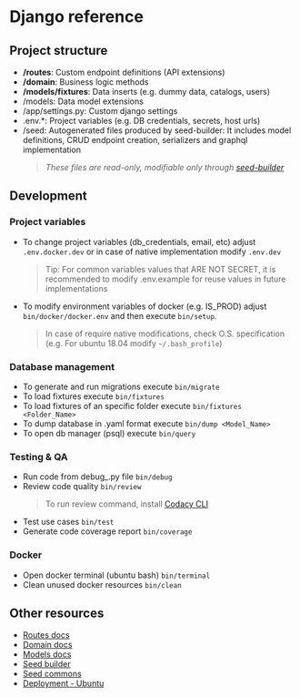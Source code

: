 # Django reference

## Project structure

-   **/routes**: Custom endpoint definitions (API extensions)
-   **/domain**: Business logic methods
-   **/models/fixtures**: Data inserts (e.g. dummy data, catalogs, users)
-   /models: Data model extensions
-   /app/settings.py: Custom django settings
-	.env.*: Project variables (e.g. DB credentials, secrets, host urls) 
-   /seed: Autogenerated files produced by seed-builder: It includes model definitions, CRUD endpoint creation, serializers and graphql implementation
    >   *These files are *read-only*, modifiable only through [seed-builder](110_seed_builder.md)*
    
## Development

### Project variables

- To change project variables (db_credentials, email, etc) adjust `.env.docker.dev` or in case of native implementation modify `.env.dev`
    >   Tip: For common variables values that ARE NOT SECRET, it is recommended to modify .env.example for reuse values in future implementations

- To modify environment variables of docker (e.g. IS_PROD) adjust `bin/docker/docker.env` and then execute `bin/setup`.
    >   In case of require native modifications, check O.S. specification (e.g. For ubuntu 18.04 modify `~/.bash_profile`)

### Database management

-   To generate and run migrations execute `bin/migrate`
-   To load fixtures execute `bin/fixtures`
   - To load fixtures of an specific folder execute `bin/fixtures <Folder_Name>`
-   To dump database in .yaml format execute `bin/dump <Model_Name>`
-   To open db manager (psql) execute `bin/query`

### Testing & QA

-   Run code from debug_.py file `bin/debug`
-   Review code quality `bin/review`
    >   To run review command, install [Codacy CLI](https://github.com/codacy/codacy-analysis-cli)
-   Test use cases `bin/test`
-   Generate code coverage report `bin/coverage`

### Docker

-   Open docker terminal (ubuntu bash) `bin/terminal`
-   Clean unused docker resources `bin/clean`

## Other resources

-   [Routes docs](020_routes.md)
-   [Domain docs](030_domain.md)
-   [Models docs](040_models.md)
-   [Seed builder](110_seed_builder.md)
-   [Seed commons](120_seed_commons.md)
-   [Deployment - Ubuntu](220_ubuntu.md)